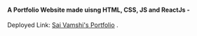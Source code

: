 #### A Portfolio Website made uisng HTML, CSS, JS and ReactJs - ####
Deployed Link: [Sai Vamshi's Portfolio](https://saivamshik.github.io/SaiVamshi-Portfolio/) .
